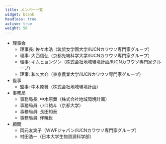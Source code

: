 ```yaml
---
title: メンバー一覧
widget: blank
headless: true
active: true
weight: 50
---
```

* 理事会
  * 理事長: 佐々木浩（筑紫女学園大学/IUCNカワウソ専門家グループ）
  * 理事: 大西信弘（京都先端科学大学/IUCNカワウソ専門家グループ）
  * 理事: キムヒョンジン（株式会社地域環境計画/IUCNカワウソ専門家グループ）
  * 理事: 和久大介（東京農業大学/IUCNカワウソ専門家グループ）
* 監事
  * 監事: 中木原舞（株式会社地域環境計画）
* 事務局
  * 事務局長: 中木原舞（株式会社地域環境計画）
  * 事務局員: 小口祐斗（京都大学）
  * 事務局員: 長田知泰
  * 事務局員: 伴暁世
* 顧問
  * 岡元友実子（WWFジャパン/IUCNカワウソ専門家グループ）
  * 村田浩一（日本大学生物資源科学部）
